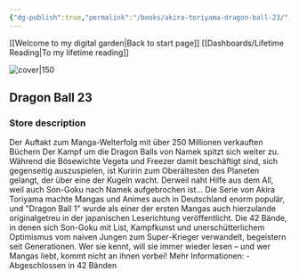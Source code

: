 ```yaml
---
{"dg-publish":true,"permalink":"/books/akira-toriyama-dragon-ball-23/","title":"\"Dragon Ball 23\"","tags":["manga","Fantasy"]}
---
```


[[Welcome to my digital garden\|Back to start page]]
[[Dashboards/Lifetime Reading\|To my lifetime reading]]

![cover|150](http://books.google.com/books/content?id=ip9GDwAAQBAJ&printsec=frontcover&img=1&zoom=1&edge=curl&source=gbs_api)

## Dragon Ball 23

### Store description

Der Auftakt zum Manga-Welterfolg mit über 250 Millionen verkauften Büchern Der Kampf um die Dragon Balls von Namek spitzt sich weiter zu. Während die Bösewichte Vegeta und Freezer damit beschäftigt sind, sich gegenseitig auszuspielen, ist Kuririn zum Oberältesten des Planeten gelangt, der über eine der Kugeln wacht. Derweil naht Hilfe aus dem All, weil auch Son-Goku nach Namek aufgebrochen ist... Die Serie von Akira Toriyama machte Mangas und Animes auch in Deutschland enorm populär, und "Dragon Ball 1" wurde als einer der ersten Mangas auch hierzulande originalgetreu in der japanischen Leserichtung veröffentlicht. Die 42 Bände, in denen sich Son-Goku mit List, Kampfkunst und unerschütterlichem Optimismus vom naiven Jungen zum Super-Krieger verwandelt, begeistern seit Generationen. Wer sie kennt, will sie immer wieder lesen – und wer Mangas liebt, kommt nicht an ihnen vorbei! Mehr Informationen: - Abgeschlossen in 42 Bänden
```